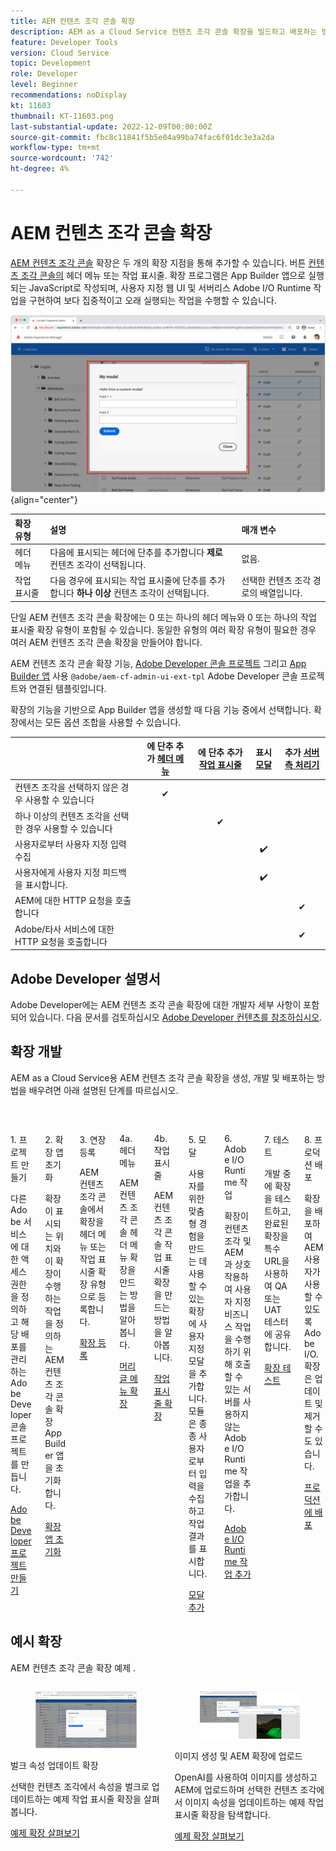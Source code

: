 ```yaml
---
title: AEM 컨텐츠 조각 콘솔 확장
description: AEM as a Cloud Service 컨텐츠 조각 콘솔 확장을 빌드하고 배포하는 방법을 알아봅니다
feature: Developer Tools
version: Cloud Service
topic: Development
role: Developer
level: Beginner
recommendations: noDisplay
kt: 11603
thumbnail: KT-11603.png
last-substantial-update: 2022-12-09T00:00:00Z
source-git-commit: fbc8c11841f5b5e04a99ba74fac6f01dc3e3a2da
workflow-type: tm+mt
source-wordcount: '742'
ht-degree: 4%

---
```



# AEM 컨텐츠 조각 콘솔 확장

[AEM 컨텐츠 조각 콘솔](https://experienceleague.adobe.com/docs/experience-manager-cloud-service/content/sites/administering/content-fragments/content-fragments-console.html) 확장은 두 개의 확장 지점을 통해 추가할 수 있습니다. 버튼 [컨텐츠 조각 콘솔의](https://experienceleague.adobe.com/docs/experience-manager-cloud-service/content/sites/administering/content-fragments/content-fragments-console.html) 헤더 메뉴 또는 작업 표시줄. 확장 프로그램은 App Builder 앱으로 실행되는 JavaScript로 작성되며, 사용자 지정 웹 UI 및 서버리스 Adobe I/O Runtime 작업을 구현하여 보다 집중적이고 오래 실행되는 작업을 수행할 수 있습니다.

![AEM 컨텐츠 조각 콘솔 확장](./assets/overview/example.png){align="center"}

| 확장 유형 | 설명 | 매개 변수 |
| :--- | :--- | :--- |
| 헤더 메뉴 | 다음에 표시되는 헤더에 단추를 추가합니다 __제로__ 컨텐츠 조각이 선택됩니다. | 없음. |
| 작업 표시줄 | 다음 경우에 표시되는 작업 표시줄에 단추를 추가합니다 __하나 이상__ 컨텐츠 조각이 선택됩니다. | 선택한 컨텐츠 조각 경로의 배열입니다. |

단일 AEM 컨텐츠 조각 콘솔 확장에는 0 또는 하나의 헤더 메뉴와 0 또는 하나의 작업 표시줄 확장 유형이 포함될 수 있습니다. 동일한 유형의 여러 확장 유형이 필요한 경우 여러 AEM 컨텐츠 조각 콘솔 확장을 만들어야 합니다.

AEM 컨텐츠 조각 콘솔 확장 기능, [Adobe Developer 콘솔 프로젝트](https://developer.adobe.com/uix/docs/services/aem-cf-console-admin/extension-development/#create-a-project-in-adobe-developer-console) 그리고 [App Builder 앱](https://developer.adobe.com/uix/docs/services/aem-cf-console-admin/code-generation) 사용 `@adobe/aem-cf-admin-ui-ext-tpl` Adobe Developer 콘솔 프로젝트와 연결된 템플릿입니다.

확장의 기능을 기반으로 App Builder 앱을 생성할 때 다음 기능 중에서 선택합니다. 확장에서는 모든 옵션 조합을 사용할 수 있습니다.

|  | 에 단추 추가 [헤더 메뉴](./header-menu.md) | 에 단추 추가 [작업 표시줄](./action-bar.md) | 표시 [모달](./modal.md) | 추가 [서버측 처리기](./runtime-action.md) |
| ------------------------------------------ | :-----------------------: | :----------------------: | :--------: | :--------------------:  |
| 컨텐츠 조각을 선택하지 않은 경우 사용할 수 있습니다 | ✔ |  |  |  |
| 하나 이상의 컨텐츠 조각을 선택한 경우 사용할 수 있습니다 |  | ✔ |  |  |
| 사용자로부터 사용자 지정 입력 수집 |  |  | ✔️ |  |
| 사용자에게 사용자 지정 피드백을 표시합니다. |  |  | ✔️ |  |
| AEM에 대한 HTTP 요청을 호출합니다 |  |  |  | ✔ |
| Adobe/타사 서비스에 대한 HTTP 요청을 호출합니다 |  |  |  | ✔ |


## Adobe Developer 설명서

Adobe Developer에는 AEM 컨텐츠 조각 콘솔 확장에 대한 개발자 세부 사항이 포함되어 있습니다. 다음 문서를 검토하십시오 [Adobe Developer 컨텐츠를 참조하십시오](https://developer.adobe.com/uix/docs/).

## 확장 개발

AEM as a Cloud Service용 AEM 컨텐츠 조각 콘솔 확장을 생성, 개발 및 배포하는 방법을 배우려면 아래 설명된 단계를 따르십시오.

<div class="columns is-multiline">
    <!-- Create Adobe Developer Project -->
    <div class="column is-half-tablet is-half-desktop is-one-third-widescreen" aria-label="Create Adobe Developer Project">
        <div class="card">
            <div class="card-image">
                <figure class="image is-16by9">
                    <a href="./adobe-developer-console-project.md" title="Adobe Developer 프로젝트 만들기" tabindex="-1">
                        <img class="is-bordered-r-small" src="./assets/project/card.png" alt="Adobe Developer 프로젝트 만들기">
                    </a>
                </figure>
            </div>
            <div class="card-content is-padded-small">
                <div class="content">
                    <p class="headline is-size-5 has-text-weight-bold">1. 프로젝트 만들기</p>
                    <p class="is-size-6">다른 Adobe 서비스에 대한 액세스 권한을 정의하고 해당 배포를 관리하는 Adobe Developer 콘솔 프로젝트를 만듭니다.</p>
                    <a href="./adobe-developer-console-project.md" class="spectrum-Button spectrum-Button--outline spectrum-Button--primary spectrum-Button--sizeM">
                        <span class="spectrum-Button-label has-no-wrap has-text-weight-bold">Adobe Developer 프로젝트 만들기</span>
                    </a>
                </div>
            </div>
        </div>
    </div>
    <!-- Generate an Extension app -->
    <div class="column is-half-tablet is-half-desktop is-one-third-widescreen" aria-label="Generate an Extension app">
        <div class="card">
            <div class="card-image">
                <figure class="image is-16by9">
                    <a href="./app-initialization.md" title="확장 앱 생성" tabindex="-1">
                        <img class="is-bordered-r-small" src="./assets/initialize-app/card.png" alt="확장 앱 초기화">
                    </a>
                </figure>
            </div>
            <div class="card-content is-padded-small">
                <div class="content">
                    <p class="headline is-size-5 has-text-weight-bold">2. 확장 앱 초기화</p>
                    <p class="is-size-6">확장이 표시되는 위치와 이 확장이 수행하는 작업을 정의하는 AEM 컨텐츠 조각 콘솔 확장 App Builder 앱을 초기화합니다.</p>
                    <a href="./app-initialization.md" class="spectrum-Button spectrum-Button--outline spectrum-Button--primary spectrum-Button--sizeM">
                        <span class="spectrum-Button-label has-no-wrap has-text-weight-bold">확장 앱 초기화</span>
                    </a>
                </div>
            </div>
        </div>
    </div>
    <!-- Extension registration -->
    <div class="column is-half-tablet is-half-desktop is-one-third-widescreen" aria-label="Extension registration">
        <div class="card">
            <div class="card-image">
                <figure class="image is-16by9">
                    <a href="./extension-registration.md" title="확장 등록" tabindex="-1">
                        <img class="is-bordered-r-small" src="./assets/extension-registration/card.png" alt="확장 등록">
                    </a>
                </figure>
            </div>
            <div class="card-content is-padded-small">
                <div class="content">
                    <p class="headline is-size-5 has-text-weight-bold">3. 연장등록</p>
                    <p class="is-size-6">AEM 컨텐츠 조각 콘솔에서 확장을 헤더 메뉴 또는 작업 표시줄 확장 유형으로 등록합니다.</p>
                    <a href="./extension-registration.md" class="spectrum-Button spectrum-Button--outline spectrum-Button--primary spectrum-Button--sizeM">
                        <span class="spectrum-Button-label has-no-wrap has-text-weight-bold">확장 등록</span>
                    </a>
                </div>
            </div>
        </div>
    </div>
    <!-- Header Menu -->
    <div class="column is-half-tablet is-half-desktop is-one-third-widescreen" aria-label="Header menu">
        <div class="card">
            <div class="card-image">
                <figure class="image is-16by9">
                    <a href="./header-menu.md" title="헤더 메뉴" tabindex="-1">
                        <img class="is-bordered-r-small" src="./assets/header-menu/card.png" alt="헤더 메뉴">
                    </a>
                </figure>
            </div>
            <div class="card-content is-padded-small">
                <div class="content">
                    <p class="headline is-size-5 has-text-weight-bold">4a. 헤더 메뉴</p>
                    <p class="is-size-6">AEM 컨텐츠 조각 콘솔 헤더 메뉴 확장을 만드는 방법을 알아봅니다.</p>
                    <a href="./header-menu.md" class="spectrum-Button spectrum-Button--outline spectrum-Button--primary spectrum-Button--sizeM">
                        <span class="spectrum-Button-label has-no-wrap has-text-weight-bold">머리글 메뉴 확장</span>
                    </a>
                </div>
            </div>
        </div>
    </div>
    <!-- Action Bar -->
    <div class="column is-half-tablet is-half-desktop is-one-third-widescreen" aria-label="Action Bar">
        <div class="card">
            <div class="card-image">
                <figure class="image is-16by9">
                    <a href="./action-bar.md" title="작업 표시줄" tabindex="-1">
                        <img class="is-bordered-r-small" src="./assets/action-bar/card.png" alt="작업 표시줄">
                    </a>
                </figure>
            </div>
            <div class="card-content is-padded-small">
                <div class="content">
                    <p class="headline is-size-5 has-text-weight-bold">4b. 작업 표시줄</p>
                    <p class="is-size-6">AEM 컨텐츠 조각 콘솔 작업 표시줄 확장을 만드는 방법을 알아봅니다.</p>
                    <a href="./action-bar.md" class="spectrum-Button spectrum-Button--outline spectrum-Button--primary spectrum-Button--sizeM">
                        <span class="spectrum-Button-label has-no-wrap has-text-weight-bold">작업 표시줄 확장</span>
                    </a>
                </div>
            </div>
        </div>
    </div>
    <!-- Modal -->
    <div class="column is-half-tablet is-half-desktop is-one-third-widescreen" aria-label="Modal">
        <div class="card">
            <div class="card-image">
                <figure class="image is-16by9">
                    <a href="./modal.md" title="양식" tabindex="-1">
                        <img class="is-bordered-r-small" src="./assets/modal/card.png" alt="양식">
                    </a>
                </figure>
            </div>
            <div class="card-content is-padded-small">
                <div class="content">
                    <p class="headline is-size-5 has-text-weight-bold">5. 모달</p>
                    <p class="is-size-6">사용자를 위한 맞춤형 경험을 만드는 데 사용할 수 있는 확장에 사용자 지정 모달을 추가합니다. 모듈은 종종 사용자로부터 입력을 수집하고 작업 결과를 표시합니다.</p>
                    <a href="./modal.md" class="spectrum-Button spectrum-Button--outline spectrum-Button--primary spectrum-Button--sizeM">
                        <span class="spectrum-Button-label has-no-wrap has-text-weight-bold">모달 추가</span>
                    </a>
                </div>
            </div>
        </div>
    </div>
    <!-- Adobe I/O Runtime action -->
    <div class="column is-half-tablet is-half-desktop is-one-third-widescreen" aria-label="Adobe I/O Runtime action">
        <div class="card">
            <div class="card-image">
                <figure class="image is-16by9">
                    <a href="./runtime-action.md" title="Adobe I/O Runtime 작업" tabindex="-1">
                        <img class="is-bordered-r-small" src="./assets/runtime-action/card.png" alt="Adobe I/O Runtime 작업">
                    </a>
                </figure>
            </div>
            <div class="card-content is-padded-small">
                <div class="content">
                    <p class="headline is-size-5 has-text-weight-bold">6. Adobe I/O Runtime 작업</p>
                    <p class="is-size-6">확장이 컨텐츠 조각 및 AEM과 상호 작용하여 사용자 지정 비즈니스 작업을 수행하기 위해 호출할 수 있는 서버를 사용하지 않는 Adobe I/O Runtime 작업을 추가합니다.</p>
                    <a href="./runtime-action.md" class="spectrum-Button spectrum-Button--outline spectrum-Button--primary spectrum-Button--sizeM">
                        <span class="spectrum-Button-label has-no-wrap has-text-weight-bold">Adobe I/O Runtime 작업 추가</span>
                    </a>
                </div>
            </div>
        </div>
    </div>
    <!-- Test -->
    <div class="column is-half-tablet is-half-desktop is-one-third-widescreen" aria-label="Test">
        <div class="card">
            <div class="card-image">
                <figure class="image is-16by9">
                    <a href="./test.md" title="테스트" tabindex="-1">
                        <img class="is-bordered-r-small" src="./assets/test/card.png" alt="테스트">
                    </a>
                </figure>
            </div>
            <div class="card-content is-padded-small">
                <div class="content">
                    <p class="headline is-size-5 has-text-weight-bold">7. 테스트</p>
                    <p class="is-size-6">개발 중에 확장을 테스트하고, 완료된 확장을 특수 URL을 사용하여 QA 또는 UAT 테스터에 공유합니다.</p>
                    <a href="./test.md" class="spectrum-Button spectrum-Button--outline spectrum-Button--primary spectrum-Button--sizeM">
                        <span class="spectrum-Button-label has-no-wrap has-text-weight-bold">확장 테스트</span>
                    </a>
                </div>
            </div>
        </div>
    </div>
    <!-- Extension deployment -->
    <div class="column is-half-tablet is-half-desktop is-one-third-widescreen" aria-label="Extension deployment">
        <div class="card">
            <div class="card-image">
                <figure class="image is-16by9">
                    <a href="./deploy.md" title="확장 배포" tabindex="-1">
                        <img class="is-bordered-r-small" src="./assets/deploy/card.png" alt="확장 배포">
                    </a>
                </figure>
            </div>
            <div class="card-content is-padded-small">
                <div class="content">
                    <p class="headline is-size-5 has-text-weight-bold">8. 프로덕션 배포</p>
                    <p class="is-size-6">확장을 배포하여 AEM 사용자가 사용할 수 있도록 Adobe I/O. 확장은 업데이트 및 제거할 수도 있습니다.</p>
                    <a href="./deploy.md" class="spectrum-Button spectrum-Button--outline spectrum-Button--primary spectrum-Button--sizeM">
                        <span class="spectrum-Button-label has-no-wrap has-text-weight-bold">프로덕션에 배포</span>
                    </a>
                </div>
            </div>
        </div>
    </div>
</div>

## 예시 확장

AEM 컨텐츠 조각 콘솔 확장 예제 .

<div class="columns is-multiline">
    <!-- Bulk property update extension -->
    <div class="column is-half-tablet is-half-desktop is-one-third-widescreen" aria-label="Bulk property update extension">
        <div class="card">
            <div class="card-image">
                <figure class="image is-16by9">
                    <a href="./example-extensions/bulk-property-update.md" title="벌크 속성 업데이트 확장" tabindex="-1">
                        <img class="is-bordered-r-small" src="./example-extensions/assets/bulk-property-update/card.png" alt="벌크 속성 업데이트 확장">
                    </a>
                </figure>
            </div>
            <div class="card-content is-padded-small">
                <div class="content">
                    <p class="headline is-size-5 has-text-weight-bold">벌크 속성 업데이트 확장</p>
                    <p class="is-size-6">선택한 컨텐츠 조각에서 속성을 벌크로 업데이트하는 예제 작업 표시줄 확장을 살펴봅니다.</p>
                    <a href="./example-extensions/bulk-property-update.md" class="spectrum-Button spectrum-Button--outline spectrum-Button--primary spectrum-Button--sizeM">
                        <span class="spectrum-Button-label has-no-wrap has-text-weight-bold">예제 확장 살펴보기</span>
                    </a>
                </div>
            </div>
        </div>
    </div>
    <!-- Bulk property update extension -->
    <div class="column is-half-tablet is-half-desktop is-one-third-widescreen" aria-label="Image generation and upload to AEM extension">
        <div class="card">
            <div class="card-image">
                <figure class="image is-16by9">
                    <a href="./example-extensions/image-generation-and-image-upload.md" title="이미지 생성 및 AEM 확장에 업로드" tabindex="-1">
                        <img class="is-bordered-r-small" src="./example-extensions/assets/digital-image-generation/screenshot.png" alt="이미지 생성 및 AEM 확장에 업로드">
                    </a>
                </figure>
            </div>
            <div class="card-content is-padded-small">
                <div class="content">
                    <p class="headline is-size-5 has-text-weight-bold">이미지 생성 및 AEM 확장에 업로드</p>
                    <p class="is-size-6">OpenAI를 사용하여 이미지를 생성하고 AEM에 업로드하며 선택한 컨텐츠 조각에서 이미지 속성을 업데이트하는 예제 작업 표시줄 확장을 탐색합니다.</p>
                    <a href="./example-extensions/image-generation-and-image-upload.md" class="spectrum-Button spectrum-Button--outline spectrum-Button--primary spectrum-Button--sizeM">
                        <span class="spectrum-Button-label has-no-wrap has-text-weight-bold">예제 확장 살펴보기</span>
                    </a>
                </div>
            </div>
        </div>
    </div>



</div>
